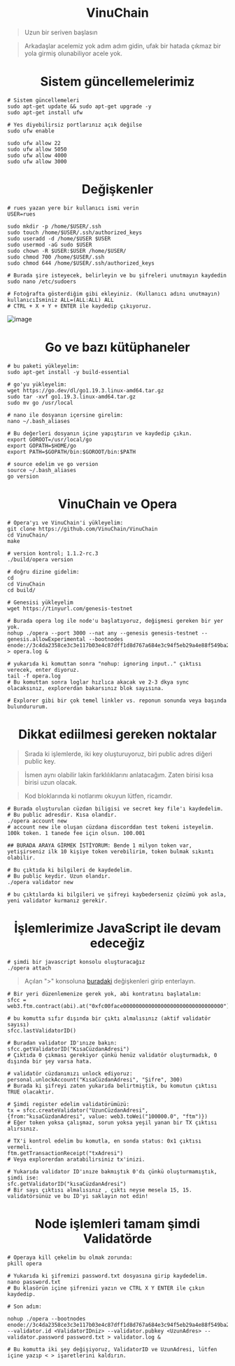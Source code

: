 <h1 align="center"> VinuChain </h1>

> Uzun bir seriven başlasın

> Arkadaşlar acelemiz yok adım adım gidin, ufak bir hatada çıkmaz bir yola girmiş olunabiliyor acele yok.


<h1 align="center"> Sistem güncellemelerimiz </h1>

```
# Sistem güncellemeleri
sudo apt-get update && sudo apt-get upgrade -y
sudo apt-get install ufw

# Yes diyebilirsiz portlarınız açık değilse
sudo ufw enable

sudo ufw allow 22
sudo ufw allow 5050
sudo ufw allow 4000
sudo ufw allow 3000
```

<h1 align="center"> Değişkenler </h1>

```
# rues yazan yere bir kullanıcı ismi verin
USER=rues

sudo mkdir -p /home/$USER/.ssh
sudo touch /home/$USER/.ssh/authorized_keys
sudo useradd -d /home/$USER $USER
sudo usermod -aG sudo $USER
sudo chown -R $USER:$USER /home/$USER/
sudo chmod 700 /home/$USER/.ssh
sudo chmod 644 /home/$USER/.ssh/authorized_keys

# Burada şire isteyecek, belirleyin ve bu şifreleri unutmayın kaydedin
sudo nano /etc/sudoers

# Fotoğrafta gösterdiğim gibi ekleyiniz. (Kullanıcı adını unutmayın)
kullanıcıİsminiz ALL=(ALL:ALL) ALL
# CTRL + X + Y + ENTER ile kaydedip çıkıyoruz.
```

![image](https://github.com/ruesandora/VinuChain/assets/101149671/0119282a-d7bb-4b43-bae7-824ee5c2be11)

<h1 align="center"> Go ve bazı kütüphaneler </h1>

```
# bu paketi yükleyelim:
sudo apt-get install -y build-essential

# go'yu yükleyelim:
wget https://go.dev/dl/go1.19.3.linux-amd64.tar.gz
sudo tar -xvf go1.19.3.linux-amd64.tar.gz
sudo mv go /usr/local

# nano ile dosyanın içersine girelim:
nano ~/.bash_aliases

# Bu değerleri dosyanın içine yapıştırın ve kaydedip çıkın.
export GOROOT=/usr/local/go
export GOPATH=$HOME/go
export PATH=$GOPATH/bin:$GOROOT/bin:$PATH

# source edelim ve go version
source ~/.bash_aliases
go version
```

<h1 align="center"> VinuChain ve Opera </h1>

```
# Opera'yı ve VinuChain'i yükleyelim:
git clone https://github.com/VinuChain/VinuChain
cd VinuChain/
make

# version kontrol; 1.1.2-rc.3
./build/opera version

# doğru dizine gidelim:
cd
cd VinuChain
cd build/

# Genesisi yükleyelim
wget https://tinyurl.com/genesis-testnet

# Burada opera log ile node'u başlatıyoruz, değişmesi gereken bir yer yok.
nohup ./opera --port 3000 --nat any --genesis genesis-testnet --genesis.allowExperimental --bootnodes enode://3c4da2358ce3c3e117b03e4c87dff1d8d767a684e3c94f5eb29a4e88f549ba2f5a458eab60df637417411bb59b52f94542cf7d22f0dd1a10e45d5ae71c66e334@54.203.151.219:3000 > opera.log &

# yukarıda ki komuttan sonra "nohup: ignoring input.." çıktısı verecek, enter diyoruz.
tail -f opera.log
# Bu komuttan sonra loglar hızlıca akacak ve 2-3 dkya sync olacaksınız, explorerdan bakarsınız blok sayısına.

# Explorer gibi bir çok temel linkler vs. reponun sonunda veya başında bulundururum.
```

<h1 align="center"> Dikkat ediilmesi gereken noktalar </h1>

> Sırada ki işlemlerde, iki key oluşturuyoruz, biri public adres diğeri public key.

> İsmen aynı olabilir lakin farklılıklarını anlatacağım. Zaten birisi kısa birisi uzun olacak.

> Kod bloklarında ki notlarımı okuyun lütfen, ricamdır.

```
# Burada oluşturulan cüzdan biligisi ve secret key file'ı kaydedelim.
# Bu public adresdir. Kısa olandır.
./opera account new
# account new ile oluşan cüzdana discorddan test tokeni isteyelim. 100k token. 1 tanede fee için olsun. 100.001

## BURADA ARAYA GİRMEK İSTİYORUM: Bende 1 milyon token var, yetişirseniz ilk 10 kişiye token verebilirim, token bulmak sıkıntı olabilir.

# Bu çıktıda ki bilgileri de kaydedelim.
# Bu public keydir. Uzun olandır.
./opera validator new

# bu çıktılarda ki bilgileri ve şifreyi kaybederseniz çözümü yok asla, yeni validator kurmanız gerekir.
```

<h1 align="center"> İşlemlerimize JavaScript ile devam edeceğiz </h1>

```
# şimdi bir javascript konsolu oluşturacağız
./opera attach
```

> Açılan ">" konsoluna [buradaki](https://github.com/ruesandora/VinuChain/blob/main/SFC_JSON.parse) değişkenleri girip enterlayın.

```
# Bir yeri düzenlemenize gerek yok, abi kontratını başlatalım:
sfcc = web3.ftm.contract(abi).at("0xfc00face00000000000000000000000000000000")

# bu komutta sıfır dışında bir çıktı almalısınız (aktif validatör sayısı)
sfcc.lastValidatorID() 

# Buradan validator ID'ınıze bakın:
sfcc.getValidatorID("KısaCüzdanAdresi")
# Çıktıda 0 çıkması gerekiyor çünkü henüz validatör oluşturmadık, 0 dışında bir şey varsa hata.

# validatör cüzdanımızı unlock ediyoruz:
personal.unlockAccount("KısaCüzdanAdresi", "Şifre", 300)
# Burada ki şifreyi zaten yukarıda belirtmiştik, bu komutun çıktısı TRUE olacaktır.

# Şimdi register edelim validatörümüzü:
tx = sfcc.createValidator("UzunCüzdanAdresi", {from:"kısaCüzdanAdresi", value: web3.toWei("100000.0", "ftm")})
# Eğer token yoksa çalışmaz, sorun yoksa yeşil yanan bir TX çıktısı alırsınız.

# TX'i kontrol edelim bu komutla, en sonda status: 0x1 çıktısı vermeli.
ftm.getTransactionReceipt("txAdresi")
# Veya explorerdan aratabilirsiniz tx'inizi.

# Yukarıda validator ID'ınıze bakmıştık 0'dı çünkü oluşturmamıştık, şimdi ise:
sfc.getValidatorID("kısaCüzdanAdresi")
# Bir sayı çıktısı almalısınız , çıktı neyse mesela 15, 15. validatörsünüz ve bu ID'yi saklayın not edin!
```

<h1 align="center"> Node işlemleri tamam şimdi Validatörde </h1>

```
# Operaya kill çekelim bu olmak zorunda:
pkill opera

# Yukarıda ki şifremizi password.txt dosyasına girip kaydedelim.
nano password.txt
# Bu klasörün içine şifrenizi yazın ve CTRL X Y ENTER ile çıkın kaydedip.
```

```
# Son adım:

nohup ./opera --bootnodes enode://3c4da2358ce3c3e117b03e4c87dff1d8d767a684e3c94f5eb29a4e88f549ba2f5a458eab60df637417411bb59b52f94542cf7d22f0dd1a10e45d5ae71c66e334@54.203.151.219:3000 --validator.id <ValidatorIDniz> --validator.pubkey <UzunAdres> --validator.password password.txt > validator.log &

# Bu komutta iki şey değişiyoruz, ValidatorID ve UzunAdresi, lütfen içine yazıp < > işaretlerini kaldırın.
```
